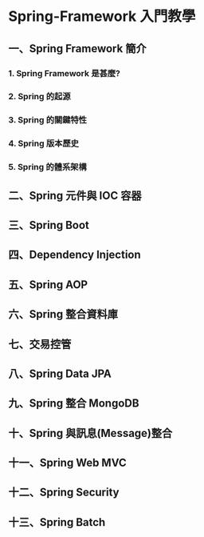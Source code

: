 # Spring-Framework 入門教學
## 一、Spring Framework 簡介
### 1. Spring Framework 是甚麼?
### 2. Spring 的起源
### 3. Spring 的關鍵特性
### 4. Spring 版本歷史
### 5. Spring 的體系架構
## 二、Spring 元件與 IOC 容器
## 三、Spring Boot
## 四、Dependency Injection
## 五、Spring AOP
## 六、Spring 整合資料庫
## 七、交易控管
## 八、Spring Data JPA
## 九、Spring 整合 MongoDB
## 十、Spring 與訊息(Message)整合
## 十一、Spring Web MVC
## 十二、Spring Security
## 十三、Spring Batch
